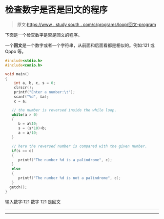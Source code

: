 # 检查数字是否是回文的程序

> 原文:[https://www . study south . com/c/programs/loop/回文-program](https://www.studytonight.com/c/programs/loop/palindrome-program)

下面是一个检查数字是否是回文的程序。

一个**回文**是一个数字或者一个字符串，从前面和后面看都是相似的。例如:121 或 Oppo 等。

```cpp
#include<stdio.h>
#include<conio.h>

void main()
{
    int a, b, c, s = 0;
    clrscr();
    printf("Enter a number:\t");
    scanf("%d", &a);
    c = a;

   // the number is reversed inside the while loop.
   while(a > 0)
   {
      b = a%10;
      s = (s*10)+b;
      a = a/10;
   }

   // here the reversed number is compared with the given number.
   if(s == c)
   {
      printf("The number %d is a palindrome", c);
   }
   else
   {
      printf("The number %d is not a palindrome", c);
   }
  getch();
}
```

输入数字:121 数字 121 是回文

* * *

* * *